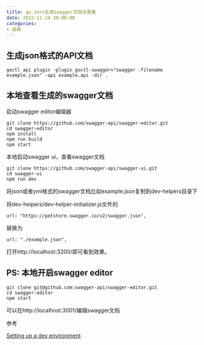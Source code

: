 ```yaml
---
title: go zero生成swagger文档与查看
date: 2022-11-24 20:00:00
categories:
- 运维
---
```

## 生成json格式的API文档

```
goctl api plugin -plugin goctl-swagger="swagger -filename example.json" -api example.api -dir .
```

## 本地查看生成的swagger文档

启动swagger editor编辑器

```shell
git clone https://github.com/swagger-api/swagger-editor.git
cd swagger-editor
npm install
npm run build
npm start
```

本地启动swagger ui，查看swagger文档

```
git clone https://github.com/swagger-api/swagger-ui.git
cd swagger-ui
npm run dev
```

将json或者yml格式的swagger文档比如example.json复制到dev-helpers目录下

将dev-helpers/dev-helper-initializer.js文件的

```
url: "https://petstore.swagger.io/v2/swagger.json",
```

替换为

```
url: "./example.json",
```

打开http://localhost:3200/即可看到效果。

## PS: 本地开启swagger editor

```
git clone git@github.com:swagger-api/swagger-editor.git
cd swagger-editor
npm start
```

可以在http://localhost:3001/编辑swagger文档

参考

[Setting up a dev environment](https://github.com/swagger-api/swagger-ui/blob/master/docs/development/setting-up.md)

